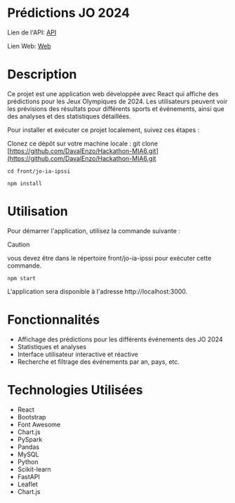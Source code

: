 # Prédictions JO 2024

Lien de l'API: [API](https://hackathon-mia-hackathon-mia-1a3ee907.koyeb.app)

Lien Web: [Web](https://hackathon-mia-hackathon-mia-1a3ee907.koyeb.app)

# Description
Ce projet est une application web développée avec React qui affiche des prédictions pour les Jeux Olympiques de 2024. Les utilisateurs peuvent voir les prévisions des résultats pour différents sports et événements, ainsi que des analyses et des statistiques détaillées.

Pour installer et exécuter ce projet localement, suivez ces étapes :

Clonez ce dépôt sur votre machine locale :
git clone [https://github.com/DavalEnzo/Hackathon-MIA6.git](https://github.com/DavalEnzo/Hackathon-MIA6.git 

```console
cd front/jo-ia-ipssi

npm install
```

# Utilisation
Pour démarrer l'application, utilisez la commande suivante :

> [!CAUTION]
> vous devez être dans le répertoire front/jo-ia-ipssi pour exécuter cette commande.

```console
npm start
```

L'application sera disponible à l'adresse http://localhost:3000.

# Fonctionnalités
- Affichage des prédictions pour les différents événements des JO 2024
- Statistiques et analyses
- Interface utilisateur interactive et réactive
- Recherche et filtrage des événements par an, pays, etc.

# Technologies Utilisées
- React
- Bootstrap
- Font Awesome
- Chart.js
- PySpark
- Pandas
- MySQL
- Python
- Scikit-learn
- FastAPI
- Leaflet
- Chart.js

